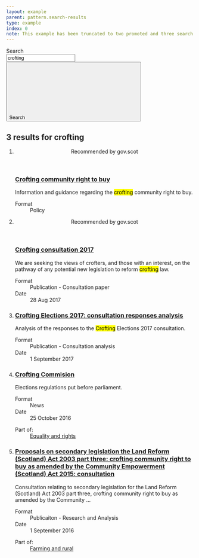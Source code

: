 ```yaml
---
layout: example
parent: pattern.search-results
type: example
index: 0
note: This example has been truncated to two promoted and three search results to conserve space.
---
```


<div class="ds_search-results">
    <div class="ds_site-search">
        <form role="search" class="ds_site-search__form">
            <label class="ds_label  visually-hidden" for="site-search">Search</label>
            <div class="ds_input__wrapper  ds_input__wrapper--has-icon">
                <input name="q" required="" id="site-search" class="ds_input  ds_site-search__input" type="text" value="crofting" placeholder="Search" autocomplete="off">
                <button type="submit" class="ds_button  js-site-search-button">
                    <span class="visually-hidden">Search</span>
                    <svg class="ds_icon" aria-hidden="true" role="img"><use xlink:href="/assets/images/icons/icons.stack.svg#search"></use></svg>
                </button>
            </div>
        </form>
    </div>
    <h2 class="ds_search-results__title"><span class="ds_search-results__title-count">3</span> results for <span class="ds_search-results__title-query">crofting</span></h2>
    <ol class="ds_search-results__list" data-total="5">
        <li class="ds_search-result  ds_search-result--promoted">
            <div class="ds_search-result--promoted-content">
                <header class="ds_search-result--promoted-title">Recommended by gov.scot</header>
                <h3 class="ds_search-result__title">
                    <a class="ds_search-result__link" href="#">Crofting community right to buy</a>
                </h3>
                <p class="ds_search-result__summary">Information and guidance regarding the <mark>crofting</mark> community right to buy.</p>
                <dl class="ds_metadata ds_search-result__metadata  ds_metadata--inline">
                    <div class="ds_metadata__item">
                        <dt class="ds_metadata__key visually-hidden">Format</dt>
                        <dd class="ds_metadata__value">Policy</dd>
                    </div>
                </dl>
            </div>
        </li>
        <li class="ds_search-result  ds_search-result--promoted">
            <div class="ds_search-result--promoted-content">
                <header class="ds_search-result--promoted-title">Recommended by gov.scot</header>
                <h3 class="ds_search-result__title">
                    <a class="ds_search-result__link" href="#">Crofting consultation 2017</a>
                </h3>
                <p class="ds_search-result__summary">We are seeking the views of crofters, and those with an interest, on the pathway of any potential new legislation to reform <mark>crofting</mark> law.</p>
                <dl class="ds_metadata ds_search-result__metadata ds_metadata--inline">
                    <div class="ds_metadata__item">
                        <dt class="ds_metadata__key visually-hidden">Format</dt>
                        <dd class="ds_metadata__value">Publication - Consultation paper</dd>
                    </div>
                    <div class="ds_metadata__item">
                        <dt class="ds_metadata__key visually-hidden">Date</dt>
                        <dd class="ds_metadata__value">28 Aug 2017</dd>
                    </div>
                </dl>
            </div>
        </li>
        <li class="ds_search-result">
            <h3 class="ds_search-result__title">
                <a class="ds_search-result__link" href="#">Crofting Elections 2017: consultation responses analysis</a>
            </h3>
            <p class="ds_search-result__summary">Analysis of the responses to the <mark>Crofting</mark> Elections 2017 consultation.</p>
            <dl class="ds_metadata ds_search-result__metadata ds_metadata--inline">
                <div class="ds_metadata__item">
                    <dt class="ds_metadata__key visually-hidden">Format</dt>
                    <dd class="ds_metadata__value">Publication - Consultation analysis</dd>
                </div>
                <div class="ds_metadata__item">
                    <dt class="ds_metadata__key visually-hidden">Date</dt>
                    <dd class="ds_metadata__value">1 September 2017</dd>
                </div>
            </dl>
        </li>
        <li class="ds_search-result">
            <h3 class="ds_search-result__title">
                <a class="ds_search-result__link" href="#">Crofting Commision</a>
            </h3>
            <p class="ds_search-result__summary">Elections regulations put before parliament.</p>
            <dl class="ds_metadata ds_search-result__metadata ds_metadata--inline">
                <div class="ds_metadata__item">
                    <dt class="ds_metadata__key visually-hidden">Format</dt>
                    <dd class="ds_metadata__value">News</dd>
                </div>
                <div class="ds_metadata__item">
                    <dt class="ds_metadata__key visually-hidden">Date</dt>
                    <dd class="ds_metadata__value">25 October 2016</dd>
                </div>
            </dl>
            <dl class="ds_search-result__context">
                <dt class="ds_search-result__context-key">Part of:</dt>
                <dd class="ds_search-result__context-value"><a href="#">Equality and rights</a></dd>
            </dl>
        </li>
        <li class="ds_search-result">
            <h3 class="ds_search-result__title">
                <a class="ds_search-result__link" href="#">Proposals on secondary legislation the Land Reform (Scotland) Act 2003 part three: crofting community right to buy as amended by the Community Empowerment (Scotland) Act 2015: consultation</a>
            </h3>
            <p class="ds_search-result__summary">Consultation relating to secondary legislation for the Land Reform (Scotland) Act 2003 part three, crofting community right to buy as amended by the Community ...</p>
            <dl class="ds_metadata ds_search-result__metadata ds_metadata--inline">
                <div class="ds_metadata__item">
                    <dt class="ds_metadata__key visually-hidden">Format</dt>
                    <dd class="ds_metadata__value">Publicaiton - Research and Analysis</dd>
                </div>
                <div class="ds_metadata__item">
                    <dt class="ds_metadata__key visually-hidden">Date</dt>
                    <dd class="ds_metadata__value">1 September 2016</dd>
                </div>
            </dl>
            <dl class="ds_search-result__context">
                <dt class="ds_search-result__context-key">Part of:</dt>
                <dd class="ds_search-result__context-value"><a href="#">Farming and rural</a></dd>
            </dl>
        </li>
    </ol>
</div>